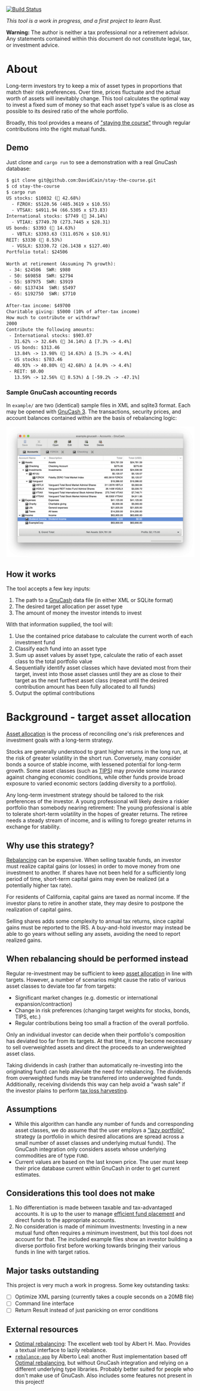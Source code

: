 [![Build Status](https://github.com/DavidCain/stay-the-course/actions/workflows/ci.yml/badge.svg)](https://github.com/DavidCain/stay-the-course/actions)


_This tool is a work in progress, and a first project to learn Rust._

**Warning:** The author is neither a tax professional nor a retirement advisor.
Any statements contained within this document do not constitute legal, tax, or
investment advice.


# About
Long-term investors try to keep a mix of asset types in proportions that match
their risk preferences. Over time, prices fluctuate and the actual worth of
assets will inevitably change. This tool calculates the optimal way to invest a
fixed sum of money so that each asset type's value is as close as possible to
its desired ratio of the whole portfolio.

Broadly, this tool provides a means of ["staying the course"][stay_the_course]
through regular contributions into the right mutual funds.

## Demo
Just clone and `cargo run` to see a demonstration with a real GnuCash database:

```
$ git clone git@github.com:DavidCain/stay-the-course.git
$ cd stay-the-course
$ cargo run
US stocks: $10032 (🎯 42.68%)
  - FZROX: $5120.56 (485.3619 x $10.55)
  - VTSAX: $4911.94 (66.5305 x $73.83)
International stocks: $7749 (🎯 34.14%)
  - VTIAX: $7749.70 (273.7445 x $28.31)
US bonds: $3393 (🎯 14.63%)
  - VBTLX: $3393.63 (311.0576 x $10.91)
REIT: $3330 (🎯 8.53%)
  - VGSLX: $3330.72 (26.1438 x $127.40)
Portfolio total: $24506

Worth at retirement (Assuming 7% growth):
 - 34: $24506  SWR: $980
 - 50: $69858  SWR: $2794
 - 55: $97975  SWR: $3919
 - 60: $137434  SWR: $5497
 - 65: $192750  SWR: $7710

After-tax income: $49700
Charitable giving: $5000 (10% of after-tax income)
How much to contribute or withdraw?
2000
Contribute the following amounts:
 - International stocks: $903.07
   31.62% -> 32.64% (🎯 34.14%) Δ [7.3% -> 4.4%]
 - US bonds: $313.46
   13.84% -> 13.98% (🎯 14.63%) Δ [5.3% -> 4.4%]
 - US stocks: $783.46
   40.93% -> 40.80% (🎯 42.68%) Δ [4.0% -> 4.4%]
 - REIT: $0.00
   13.59% -> 12.56% (🎯 8.53%) Δ [-59.2% -> -47.1%]
```

### Sample GnuCash accounting records

In `example/` are two (identical) sample files in XML and sqlite3 format. Each
may be opened with [GnuCash 3][gnucash]. The transactions, security prices, and
account balances contained within are the basis of rebalancing logic:

![GnuCash user interface for included sample files][img-gnucash-interface]

## How it works
The tool accepts a few key inputs:

1. The path to a [GnuCash][gnucash] data file (in either XML or SQLite format)
2. The desired target allocation per asset type
3. The amount of money the investor intends to invest

With that information supplied, the tool will:

1. Use the contained price database to calculate the current worth of each investment fund
2. Classify each fund into an asset type
3. Sum up asset values by asset type, calculate the ratio of each asset class
   to the total portfolio value
4. Sequentially identify asset classes which have deviated most from their
   target, invest into those asset classes until they are as close to their
   target as the next furthest asset class (repeat until the desired
   contribution amount has been fully allocated to all funds)
5. Output the optimal contributions


# Background - target asset allocation
[Asset allocation][asset_allocation] is the process of reconciling one's risk
preferences and investment goals with a long-term strategy.

Stocks are generally understood to grant higher returns in the long run, at the
risk of greater volatility in the short run. Conversely, many consider bonds a
source of stable income, with lessened potential for long-term growth. Some
asset classes (such as [TIPS][TIPS]) may provide some insurance against changing
economic conditions, while other funds provide broad exposure to varied
economic sectors (adding diversity to a portfolio).

Any long-term investment strategy should be tailored to the risk preferences
of the investor. A young professional will likely desire a riskier portfolio
than somebody nearing retirement: The young professional is able to tolerate
short-term volatility in the hopes of greater returns. The retiree needs a
steady stream of income, and is willing to forego greater returns in exchange
for stability.

## Why use this strategy?
[Rebalancing][rebalancing] can be expensive. When selling taxable funds, an
investor must realize capital gains (or losses) in order to move money from one
investment to another. If shares have not been held for a sufficiently long
period of time, short-term capital gains may even be realized (at a potentially
higher tax rate).

For residents of California, capital gains are taxed as normal income. If the
investor plans to retire in another state, they may desire to postpone the
realization of capital gains.

Selling shares adds some complexity to annual tax returns, since capital gains
must be reported to the IRS. A buy-and-hold investor may instead be able to go
years without selling any assets, avoiding the need to report realized gains.


## When rebalancing should be performed instead
Regular re-investment may be sufficient to keep [asset allocation][asset_allocation]
in line with targets. However, a number of scenarios might cause the ratio of
various asset classes to deviate too far from targets:

- Significant market changes (e.g. domestic or international expansion/contraction)
- Change in risk preferences (changing target weights for stocks, bonds, TIPS, etc.)
- Regular contributions being too small a fraction of the overall portfolio.

Only an individual investor can decide when their portfolio's composition has
deviated too far from its targets. At that time, it may become necessary to sell
overweighted assets and direct the proceeds to an underweighted asset class.

Taking dividends in cash (rather than automatically re-investing into the
originating fund) can help alleviate the need for rebalancing. The dividends
from overweighted funds may be transferred into underweighted funds.
Additionally, receiving dividends this way can help avoid a "wash sale" if the
investor plains to perform [tax loss harvesting][tax_loss_harvesting].


## Assumptions
- While this algorithm can handle any number of funds and corresponding asset classes,
  we do assume that the user employs a ["lazy portfolio"][lazy_portfolio]
  strategy (a portfolio in which desired allocations are spread across a small
  number of asset classes and underlying mutual funds). The GnuCash integration
  only considers assets whose underlying commodities are of type `FUND`.
- Current values are based on the last known price. The user must keep their
  price database current within GnuCash in order to get current estimates.

## Considerations this tool does not make
1. No differentiation is made between taxable and tax-advantaged accounts. It is up
   to the user to manage [efficient fund placement][tax_efficient_placement] and direct
   funds to the appropriate accounts.
2. No consideration is made of minimum investments: Investing in a new mutual fund often
   requires a minimum investment, but this tool does not account for that. The included
   example files show an investor building a diverse portfolio first before
   working towards bringing their various funds in line with target ratios.

## Major tasks outstanding
This project is very much a work in progress. Some key outstanding tasks:

- [ ] Optimize XML parsing (currently takes a couple seconds on a 20MB file)
- [ ] Command line interface
- [ ] Return Result instead of just panicking on error conditions

## External resources
- [Optimal rebalancing][optimal_rebalancing]: The excellent web tool by Albert
  H. Mao. Provides a textual interface to lazily rebalance.
- [`rebalance-app`][rebalance-app] by Alberto Leal: another Rust implementation
  based off [Optimal rebalancing][optimal_rebalancing], but without GnuCash
  integration and relying on a different underlying type libraries. Probably better
  suited for people who don't make use of GnuCash. Also includes some features not
  present in this project!



[gnucash]: https://www.gnucash.org/
[optimal_rebalancing]: http://optimalrebalancing.tk
[rebalance-app]: https://github.com/dashed/rebalance-app

[TIPS]: https://en.wikipedia.org/wiki/United_States_Treasury_security#TIPS

[asset_allocation]: https://www.bogleheads.org/wiki/Asset_allocation
[rebalancing]: https://www.bogleheads.org/wiki/Rebalancing
[stay_the_course]: https://www.bogleheads.org/blog/bogleheads-principles-stay-the-course/
[lazy_portfolio]: https://www.bogleheads.org/wiki/Lazy_portfolios#Three_fund_lazy_portfolios
[tax_loss_harvesting]: https://www.bogleheads.org/wiki/Tax_loss_harvesting
[tax_efficient_placement]: https://www.bogleheads.org/wiki/Tax-efficient_fund_placement


[img-gnucash-interface]: https://github.com/DavidCain/stay-the-course/blob/master/images/gnucash_interface.png
